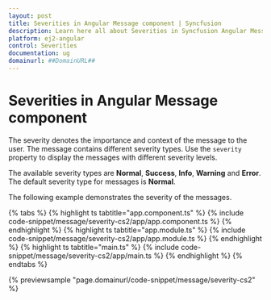 ```yaml
---
layout: post
title: Severities in Angular Message component | Syncfusion
description: Learn here all about Severities in Syncfusion Angular Message component of Syncfusion Essential JS 2 and more.
platform: ej2-angular
control: Severities 
documentation: ug
domainurl: ##DomainURL##
---
```


# Severities in Angular Message component

The severity denotes the importance and context of the message to the user. The message contains different severity types. Use the `severity` property to display the messages with different severity levels.

The available severity types are **Normal**, **Success**, **Info**, **Warning** and **Error**. The default severity type for messages is **Normal**.

The following example demonstrates the severity of the messages.

{% tabs %}
{% highlight ts tabtitle="app.component.ts" %}
{% include code-snippet/message/severity-cs2/app/app.component.ts %}
{% endhighlight %}
{% highlight ts tabtitle="app.module.ts" %}
{% include code-snippet/message/severity-cs2/app/app.module.ts %}
{% endhighlight %}
{% highlight ts tabtitle="main.ts" %}
{% include code-snippet/message/severity-cs2/app/main.ts %}
{% endhighlight %}
{% endtabs %}
  
{% previewsample "page.domainurl/code-snippet/message/severity-cs2" %}
